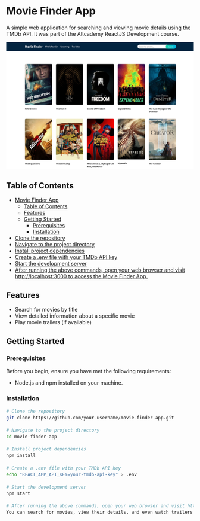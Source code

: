 # Movie Finder App

A simple web application for searching and viewing movie details using the TMDb API. It was part of the Altcademy ReactJS Development course.

![Screenshot](screenshot.png)

## Table of Contents

- [Movie Finder App](#movie-finder-app)
  - [Table of Contents](#table-of-contents)
  - [Features](#features)
  - [Getting Started](#getting-started)
    - [Prerequisites](#prerequisites)
    - [Installation](#installation)
- [Clone the repository](#clone-the-repository)
- [Navigate to the project directory](#navigate-to-the-project-directory)
- [Install project dependencies](#install-project-dependencies)
- [Create a .env file with your TMDb API key](#create-a-env-file-with-your-tmdb-api-key)
- [Start the development server](#start-the-development-server)
- [After running the above commands, open your web browser and visit http://localhost:3000 to access the Movie Finder App.](#after-running-the-above-commands-open-your-web-browser-and-visit-httplocalhost3000-to-access-the-movie-finder-app)

## Features

- Search for movies by title
- View detailed information about a specific movie
- Play movie trailers (if available)

## Getting Started

### Prerequisites

Before you begin, ensure you have met the following requirements:

- Node.js and npm installed on your machine.

### Installation

```bash
# Clone the repository
git clone https://github.com/your-username/movie-finder-app.git

# Navigate to the project directory
cd movie-finder-app

# Install project dependencies
npm install

# Create a .env file with your TMDb API key
echo "REACT_APP_API_KEY=your-tmdb-api-key" > .env

# Start the development server
npm start

# After running the above commands, open your web browser and visit http://localhost:3000 to access the Movie Finder App.
You can search for movies, view their details, and even watch trailers if available.
